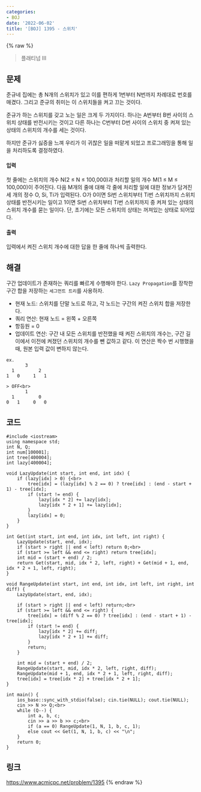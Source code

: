 ```yaml
---
categories:
- BOJ
date: '2022-06-02'
title: '[BOJ] 1395 - 스위치'
---
```


{% raw %}
> 플래티넘 III<br>

## 문제
준규네 집에는 총 N개의 스위치가 있고 이를 편하게 1번부터 N번까지 차례대로 번호를 매겼다. 그리고 준규의 취미는 이 스위치들을 켜고 끄는 것이다.

준규가 하는 스위치를 갖고 노는 일은 크게 두 가지이다. 하나는 A번부터 B번 사이의 스위치 상태를 반전시키는 것이고 다른 하나는 C번부터 D번 사이의 스위치 중 켜져 있는 상태의 스위치의 개수를 세는 것이다.

하지만 준규가 싫증을 느껴 우리가 이 귀찮은 일을 떠맡게 되었고 프로그래밍을 통해 일을 처리하도록 결정하였다.

#### 입력
첫 줄에는 스위치의 개수 N(2 ≤ N ≤ 100,000)과 처리할 일의 개수 M(1 ≤ M ≤ 100,000)이 주어진다. 다음 M개의 줄에 대해 각 줄에 처리할 일에 대한 정보가 담겨진 세 개의 정수 O, Si, Ti가 입력된다. O가 0이면 Si번 스위치부터 Ti번 스위치까지 스위치 상태를 반전시키는 일이고 1이면 Si번 스위치부터 Ti번 스위치까지 중 켜져 있는 상태의 스위치 개수를 묻는 일이다. 단, 초기에는 모든 스위치의 상태는 꺼져있는 상태로 되어있다.

#### 출력
입력에서 켜진 스위치 개수에 대한 답을 한 줄에 하나씩 출력한다.

## 해결
구간 업데이트가 존재하는 쿼리를 빠르게 수행해야 한다. `Lazy Propagation`를 장착한 구간 합을 저장하는 `세그먼트 트리`를 사용하자.

- 현재 노드: 스위치를 단말 노드로 하고, 각 노드는 구간의 켜진 스위치 합을 저장한다.
- 쿼리 연산: 현재 노드 = 왼쪽 + 오른쪽
- 항등원 = 0
- 업데이트 연산: 구간 내 모든 스위치를 반전했을 때 켜진 스위치의 개수는, 구간 길이에서 이전에 켜졌던 스위치의  개수를 뺀 값하고 같다. 이 연산은 짝수 번 시행했을 때, 원본 입력 값이 변하지 않는다.
```
ex.
       3
  1         2
1   0     1   1

> OFF<br>
       1
  1         0
0   1     0   0
```


## 코드
```
#include <iostream>
using namespace std;
int N, Q;
int num[100001];
int tree[400004];
int lazy[400004];

void LazyUpdate(int start, int end, int idx) {
	if (lazy[idx] > 0) {<br>
		tree[idx] = (lazy[idx] % 2 == 0) ? tree[idx] : (end - start + 1) - tree[idx];
		if (start != end) {
			lazy[idx * 2] += lazy[idx];
			lazy[idx * 2 + 1] += lazy[idx];
		}
		lazy[idx] = 0;
	}
}

int Get(int start, int end, int idx, int left, int right) {
	LazyUpdate(start, end, idx);
	if (start > right || end < left) return 0;<br>
	if (start >= left && end <= right) return tree[idx];
	int mid = (start + end) / 2;
	return Get(start, mid, idx * 2, left, right) + Get(mid + 1, end, idx * 2 + 1, left, right);
}

void RangeUpdate(int start, int end, int idx, int left, int right, int diff) {
	LazyUpdate(start, end, idx);

	if (start > right || end < left) return;<br>
	if (start >= left && end <= right) {
		tree[idx] = (diff % 2 == 0) ? tree[idx] : (end - start + 1) - tree[idx];
		if (start != end) {
			lazy[idx * 2] += diff;
			lazy[idx * 2 + 1] += diff;
		}
		return;
	}

	int mid = (start + end) / 2;
	RangeUpdate(start, mid, idx * 2, left, right, diff);
	RangeUpdate(mid + 1, end, idx * 2 + 1, left, right, diff);
	tree[idx] = tree[idx * 2] + tree[idx * 2 + 1];
}

int main() {
	ios_base::sync_with_stdio(false); cin.tie(NULL); cout.tie(NULL);
	cin >> N >> Q;<br>
	while (Q--) {
		int a, b, c;
		cin >> a >> b >> c;<br>
		if (a == 0)	RangeUpdate(1, N, 1, b, c, 1);
		else cout << Get(1, N, 1, b, c) << "\n";
	}
	return 0;
}
```

## 링크
https://www.acmicpc.net/problem/1395
{% endraw %}